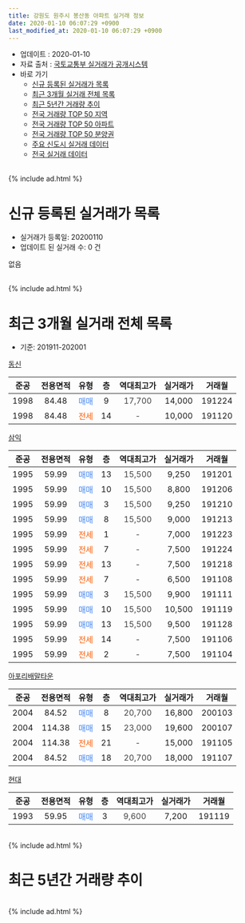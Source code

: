 ```yaml
---
title: 강원도 원주시 봉산동 아파트 실거래 정보
date: 2020-01-10 06:07:29 +0900
last_modified_at: 2020-01-10 06:07:29 +0900
---
```


* 업데이트 : 2020-01-10
* 자료 출처 : [국토교통부 실거래가 공개시스템](http://rt.molit.go.kr)
* 바로 가기
    * [신규 등록된 실거래가 목록](#신규-등록된-실거래가-목록)
    * [최근 3개월 실거래 전체 목록](#최근-3개월-실거래-전체-목록)
    * [최근 5년간 거래량 추이](#최근-5년간-거래량-추이)
    * [전국 거래량 TOP 50 지역](https://inasie.github.io/apt-trade-info/최근-3개월-전국에서-가장-거래가-많이-발생한-지역)
    * [전국 거래량 TOP 50 아파트](https://inasie.github.io/apt-trade-info/최근-3개월-전국에서-가장-거래가-많이-발생한-아파트)
    * [전국 거래량 TOP 50 분양권](https://inasie.github.io/apt-trade-info/최근-3개월-전국에서-가장-거래가-많이-발생한-분양권)
    * [주요 신도시 실거래 데이터](https://inasie.github.io/apt-trade-info/주요-신도시)
    * [전국 실거래 데이터](https://inasie.github.io/apt-trade-info/전국)
<br>
{% include ad.html %}
<br>

# 신규 등록된 실거래가 목록
* 실거래가 등록일: 20200110
* 업데이트 된 실거래 수: 0 건

없음

<br>
{% include ad.html %}
<br>

# 최근 3개월 실거래 전체 목록
* 기준: 201911-202001


[동신](https://search.naver.com/search.naver?query=%EA%B0%95%EC%9B%90%EB%8F%84+%EC%9B%90%EC%A3%BC%EC%8B%9C+%EB%B4%89%EC%82%B0%EB%8F%99+%EB%8F%99%EC%8B%A0)

|준공|전용면적|유형|층|역대최고가|실거래가|거래월|
|:---:|:---:|:---:|:---:|:---:|:---:|:---:|
|1998|84.48|<span style="color:#4285f3">매매</span>|9|<span style="color:#444444">17,700</span>|14,000|191224|
|1998|84.48|<span style="color:#ff5a00">전세</span>|14|<span style="color:#444444">-</span>|10,000|191120|

[삼익](https://search.naver.com/search.naver?query=%EA%B0%95%EC%9B%90%EB%8F%84+%EC%9B%90%EC%A3%BC%EC%8B%9C+%EB%B4%89%EC%82%B0%EB%8F%99+%EC%82%BC%EC%9D%B5)

|준공|전용면적|유형|층|역대최고가|실거래가|거래월|
|:---:|:---:|:---:|:---:|:---:|:---:|:---:|
|1995|59.99|<span style="color:#4285f3">매매</span>|13|<span style="color:#444444">15,500</span>|9,250|191201|
|1995|59.99|<span style="color:#4285f3">매매</span>|10|<span style="color:#444444">15,500</span>|8,800|191206|
|1995|59.99|<span style="color:#4285f3">매매</span>|3|<span style="color:#444444">15,500</span>|9,250|191210|
|1995|59.99|<span style="color:#4285f3">매매</span>|8|<span style="color:#444444">15,500</span>|9,000|191213|
|1995|59.99|<span style="color:#ff5a00">전세</span>|1|<span style="color:#444444">-</span>|7,000|191223|
|1995|59.99|<span style="color:#ff5a00">전세</span>|7|<span style="color:#444444">-</span>|7,500|191224|
|1995|59.99|<span style="color:#ff5a00">전세</span>|13|<span style="color:#444444">-</span>|7,500|191218|
|1995|59.99|<span style="color:#ff5a00">전세</span>|7|<span style="color:#444444">-</span>|6,500|191108|
|1995|59.99|<span style="color:#4285f3">매매</span>|3|<span style="color:#444444">15,500</span>|9,900|191111|
|1995|59.99|<span style="color:#4285f3">매매</span>|10|<span style="color:#444444">15,500</span>|10,500|191119|
|1995|59.99|<span style="color:#4285f3">매매</span>|13|<span style="color:#444444">15,500</span>|9,500|191128|
|1995|59.99|<span style="color:#ff5a00">전세</span>|14|<span style="color:#444444">-</span>|7,500|191106|
|1995|59.99|<span style="color:#ff5a00">전세</span>|2|<span style="color:#444444">-</span>|7,500|191104|

[아포리배말타운](https://search.naver.com/search.naver?query=%EA%B0%95%EC%9B%90%EB%8F%84+%EC%9B%90%EC%A3%BC%EC%8B%9C+%EB%B4%89%EC%82%B0%EB%8F%99+%EC%95%84%ED%8F%AC%EB%A6%AC%EB%B0%B0%EB%A7%90%ED%83%80%EC%9A%B4)

|준공|전용면적|유형|층|역대최고가|실거래가|거래월|
|:---:|:---:|:---:|:---:|:---:|:---:|:---:|
|2004|84.52|<span style="color:#4285f3">매매</span>|8|<span style="color:#444444">20,700</span>|16,800|200103|
|2004|114.38|<span style="color:#4285f3">매매</span>|15|<span style="color:#444444">23,000</span>|19,600|200107|
|2004|114.38|<span style="color:#ff5a00">전세</span>|21|<span style="color:#444444">-</span>|15,000|191105|
|2004|84.52|<span style="color:#4285f3">매매</span>|18|<span style="color:#444444">20,700</span>|18,000|191107|

[현대](https://search.naver.com/search.naver?query=%EA%B0%95%EC%9B%90%EB%8F%84+%EC%9B%90%EC%A3%BC%EC%8B%9C+%EB%B4%89%EC%82%B0%EB%8F%99+%ED%98%84%EB%8C%80)

|준공|전용면적|유형|층|역대최고가|실거래가|거래월|
|:---:|:---:|:---:|:---:|:---:|:---:|:---:|
|1993|59.95|<span style="color:#4285f3">매매</span>|3|<span style="color:#444444">9,600</span>|7,200|191119|


<br>
{% include ad.html %}
<br>

# 최근 5년간 거래량 추이


<div style="width:100%;">
    <canvas id="deal_progress" height="200"></canvas>
</div>

<script>
new Chart(document.getElementById("deal_progress"), {
    type: 'line',
    data: {
        labels: ['201501','201502','201503','201504','201505','201506','201507','201508','201509','201510','201511','201512','201601','201602','201603','201604','201605','201606','201607','201608','201609','201610','201611','201612','201701','201702','201703','201704','201705','201706','201707','201708','201709','201710','201711','201712','201801','201802','201803','201804','201805','201806','201807','201808','201809','201810','201811','201812','201901','201902','201903','201904','201905','201906','201907','201908','201909','201910','201911','201912','202001'],
        datasets: [{
            label: '매매',
            pointRadius: 1,
            data: [11, 12, 16, 17, 8, 12, 8, 16, 9, 16, 12, 7, 11, 7, 15, 9, 4, 13, 9, 11, 13, 16, 13, 6, 10, 8, 7, 12, 8, 12, 7, 7, 6, 7, 8, 2, 1, 1, 7, 6, 3, 5, 2, 6, 6, 9, 7, 2, 1, 4, 8, 6, 8, 10, 6, 3, 8, 15, 5, 5, 2],
            borderColor: "rgba(255, 201, 14, 1)",
            backgroundColor: "rgba(255, 201, 14, 0.5)",
            fill: false,
            lineTension: 0
        },{
            label: '전월세',
            pointRadius: 1,
            data: [2, 7, 6, 7, 8, 5, 7, 4, 5, 5, 8, 4, 6, 9, 7, 6, 5, 1, 5, 7, 4, 11, 7, 6, 7, 3, 3, 4, 4, 5, 5, 2, 3, 5, 3, 6, 3, 5, 3, 5, 3, 5, 3, 5, 1, 3, 4, 3, 4, 5, 4, 4, 5, 5, 6, 4, 6, 1, 5, 3, 0],
            borderColor: "rgba(0, 141, 185, 1)",
            backgroundColor: "rgba(0, 141, 185, 0.5)",
            fill: false,
            lineTension: 0
        }
        ]
    },
    options: {
        responsive: true,
        title: {
            display: false
        },
        tooltips: {
            mode: 'index',
            intersect: false
        },
        hover: {
            mode: 'nearest',
            intersect: true
        },
        scales: {
            xAxes: [{
                display: true,
                scaleLabel: {
                    display: true,
                    labelString: '년/월'
                }
            }],
            yAxes: [{
                display: true,
                ticks: {
                    suggestedMin: 0,
                },
                scaleLabel: {
                    display: true,
                    labelString: '실거래 수'
                }
            }]
        }
    }
});

</script>


<br>
{% include ad.html %}
<br>

